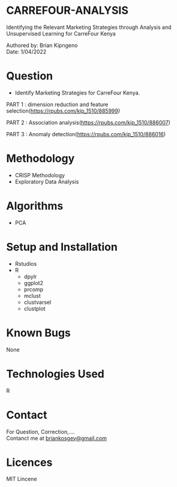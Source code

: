 # CARREFOUR-ANALYSIS

Identifying the Relevant Marketing Strategies through Analysis and Unsupervised Learning for CarreFour Kenya


Authored by: Brian Kipngeno  <br/>
Date: 1/04/2022

# Question  <br/>
  - Identify Marketing Strategies for CarreFour Kenya.
  
  PART 1 : dimension reduction and feature selection(https://rpubs.com/kip_1510/885999)
  
  PART 2 : Association analysis(https://rpubs.com/kip_1510/886007)
  
  PART 3 : Anomaly detection(https://rpubs.com/kip_1510/886016)

# Methodology
- CRISP Methodology  <br />
- Exploratory Data Analysis

# Algorithms <br/>
  - PCA <br/>
 
  
# Setup and Installation
- Rstudios <br />
- R
   - dpylr
   - ggplot2
   - prcomp
   - mclust
   - clustvarsel
   - clustplot
 
 # Known Bugs
 None
 
 # Technologies Used
 R
 
 # Contact
 For Question, Correction,....  <br />
 Contanct me at briankosgey@gmail.com
 
 # Licences
 MIT Lincene
